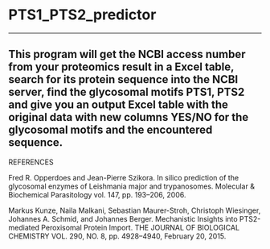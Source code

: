 # PTS1_PTS2_predictor
------------------------------------------------------------------------------------------------------------------------------------------
This program will get the NCBI access number from your proteomics result in a  Excel table, search for its protein sequence into the NCBI server, find the  glycosomal motifs PTS1, PTS2 and give you an output Excel table with the  original data with new columns YES/NO for the glycosomal motifs and the encountered sequence.
------------------------------------------------------------------------------------------------------------------------------------------



REFERENCES

Fred R. Opperdoes and Jean-Pierre Szikora. In silico prediction of the glycosomal enzymes of Leishmania major and trypanosomes. Molecular & Biochemical Parasitology vol. 147, pp. 193–206, 2006.

Markus Kunze, Naila Malkani, Sebastian Maurer-Stroh, Christoph Wiesinger, Johannes A. Schmid, and Johannes Berger. Mechanistic Insights into PTS2-mediated Peroxisomal Protein Import. THE JOURNAL OF BIOLOGICAL CHEMISTRY VOL. 290, NO. 8, pp. 4928–4940, February 20, 2015.
